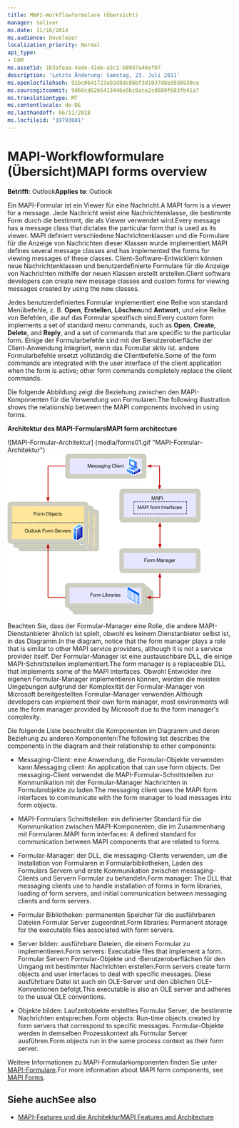 ```yaml
---
title: MAPI-Workflowformulare (Übersicht)
manager: soliver
ms.date: 11/16/2014
ms.audience: Developer
localization_priority: Normal
api_type:
- COM
ms.assetid: 1b3afeaa-4ede-41eb-a3c1-b8947a46ef97
description: 'Letzte Änderung: Samstag, 23. Juli 2011'
ms.openlocfilehash: 91bc0641723a92d8dc86bf3d1037d8e9936930ce
ms.sourcegitcommit: 9d60cd82b5413446e5bc8ace2cd689f683fb41a7
ms.translationtype: MT
ms.contentlocale: de-DE
ms.lasthandoff: 06/11/2018
ms.locfileid: "19793001"
---
```

# <a name="mapi-forms-overview"></a><span data-ttu-id="05ab1-103">MAPI-Workflowformulare (Übersicht)</span><span class="sxs-lookup"><span data-stu-id="05ab1-103">MAPI forms overview</span></span>
  
<span data-ttu-id="05ab1-104">**Betrifft**: Outlook</span><span class="sxs-lookup"><span data-stu-id="05ab1-104">**Applies to**: Outlook</span></span> 
  
<span data-ttu-id="05ab1-105">Ein MAPI-Formular ist ein Viewer für eine Nachricht.</span><span class="sxs-lookup"><span data-stu-id="05ab1-105">A MAPI form is a viewer for a message.</span></span> <span data-ttu-id="05ab1-106">Jede Nachricht weist eine Nachrichtenklasse, die bestimmte Form durch die bestimmt, die als Viewer verwendet wird.</span><span class="sxs-lookup"><span data-stu-id="05ab1-106">Every message has a message class that dictates the particular form that is used as its viewer.</span></span> <span data-ttu-id="05ab1-107">MAPI definiert verschiedene Nachrichtenklassen und die Formulare für die Anzeige von Nachrichten dieser Klassen wurde implementiert.</span><span class="sxs-lookup"><span data-stu-id="05ab1-107">MAPI defines several message classes and has implemented the forms for viewing messages of these classes.</span></span> <span data-ttu-id="05ab1-108">Client-Software-Entwicklern können neue Nachrichtenklassen und benutzerdefinierte Formulare für die Anzeige von Nachrichten mithilfe der neuen Klassen erstellt erstellen.</span><span class="sxs-lookup"><span data-stu-id="05ab1-108">Client software developers can create new message classes and custom forms for viewing messages created by using the new classes.</span></span>
  
<span data-ttu-id="05ab1-109">Jedes benutzerdefiniertes Formular implementiert eine Reihe von standard Menübefehle, z. B. **Open**, **Erstellen**, **Löschen**und **Antwort**, und eine Reihe von Befehlen, die auf das Formular spezifisch sind.</span><span class="sxs-lookup"><span data-stu-id="05ab1-109">Every custom form implements a set of standard menu commands, such as **Open**, **Create**, **Delete**, and **Reply**, and a set of commands that are specific to the particular form.</span></span> <span data-ttu-id="05ab1-110">Einige der Formularbefehle sind mit der Benutzeroberfläche der Client-Anwendung integriert, wenn das Formular aktiv ist. andere Formularbefehle ersetzt vollständig die Clientbefehle.</span><span class="sxs-lookup"><span data-stu-id="05ab1-110">Some of the form commands are integrated with the user interface of the client application when the form is active; other form commands completely replace the client commands.</span></span> 
  
<span data-ttu-id="05ab1-111">Die folgende Abbildung zeigt die Beziehung zwischen den MAPI-Komponenten für die Verwendung von Formularen.</span><span class="sxs-lookup"><span data-stu-id="05ab1-111">The following illustration shows the relationship between the MAPI components involved in using forms.</span></span> 
  
<span data-ttu-id="05ab1-112">**Architektur des MAPI-Formulars**</span><span class="sxs-lookup"><span data-stu-id="05ab1-112">**MAPI form architecture**</span></span>
  
<span data-ttu-id="05ab1-113">![MAPI-Formular-Architektur] (media/forms01.gif "MAPI-Formular-Architektur")</span><span class="sxs-lookup"><span data-stu-id="05ab1-113">![MAPI form architecture](media/forms01.gif "MAPI form architecture")</span></span>
  
<span data-ttu-id="05ab1-114">Beachten Sie, dass der Formular-Manager eine Rolle, die andere MAPI-Dienstanbieter ähnlich ist spielt, obwohl es keinem Dienstanbieter selbst ist, in das Diagramm.</span><span class="sxs-lookup"><span data-stu-id="05ab1-114">In the diagram, notice that the form manager plays a role that is similar to other MAPI service providers, although it is not a service provider itself.</span></span> <span data-ttu-id="05ab1-115">Der Formular-Manager ist eine austauschbare DLL, die einige MAPI-Schnittstellen implementiert.</span><span class="sxs-lookup"><span data-stu-id="05ab1-115">The form manager is a replaceable DLL that implements some of the MAPI interfaces.</span></span> <span data-ttu-id="05ab1-116">Obwohl Entwickler ihre eigenen Formular-Manager implementieren können, werden die meisten Umgebungen aufgrund der Komplexität der Formular-Manager von Microsoft bereitgestellten Formular-Manager verwenden.</span><span class="sxs-lookup"><span data-stu-id="05ab1-116">Although developers can implement their own form manager, most environments will use the form manager provided by Microsoft due to the form manager's complexity.</span></span>
  
<span data-ttu-id="05ab1-117">Die folgende Liste beschreibt die Komponenten im Diagramm und deren Beziehung zu anderen Komponenten:</span><span class="sxs-lookup"><span data-stu-id="05ab1-117">The following list describes the components in the diagram and their relationship to other components:</span></span>
  
- <span data-ttu-id="05ab1-118">Messaging-Client: eine Anwendung, die Formular-Objekte verwenden kann.</span><span class="sxs-lookup"><span data-stu-id="05ab1-118">Messaging client: An application that can use form objects.</span></span> <span data-ttu-id="05ab1-119">Der messaging-Client verwendet die MAPI-Formular-Schnittstellen zur Kommunikation mit der Formular-Manager Nachrichten in Formularobjekte zu laden.</span><span class="sxs-lookup"><span data-stu-id="05ab1-119">The messaging client uses the MAPI form interfaces to communicate with the form manager to load messages into form objects.</span></span>
    
- <span data-ttu-id="05ab1-120">MAPI-Formulars Schnittstellen: ein definierter Standard für die Kommunikation zwischen MAPI-Komponenten, die im Zusammenhang mit Formularen.</span><span class="sxs-lookup"><span data-stu-id="05ab1-120">MAPI form interfaces: A defined standard for communication between MAPI components that are related to forms.</span></span>
    
- <span data-ttu-id="05ab1-121">Formular-Manager: der DLL, die messaging-Clients verwenden, um die Installation von Formularen in Formularbibliotheken, Laden des Formulars Servern und erste Kommunikation zwischen messaging-Clients und Servern Formular zu behandeln.</span><span class="sxs-lookup"><span data-stu-id="05ab1-121">Form manager: The DLL that messaging clients use to handle installation of forms in form libraries, loading of form servers, and initial communication between messaging clients and form servers.</span></span>
    
- <span data-ttu-id="05ab1-122">Formular Bibliotheken: permanenten Speicher für die ausführbaren Dateien Formular Server zugeordnet.</span><span class="sxs-lookup"><span data-stu-id="05ab1-122">Form libraries: Permanent storage for the executable files associated with form servers.</span></span>
    
- <span data-ttu-id="05ab1-123">Server bilden: ausführbare Dateien, die einem Formular zu implementieren.</span><span class="sxs-lookup"><span data-stu-id="05ab1-123">Form servers: Executable files that implement a form.</span></span> <span data-ttu-id="05ab1-124">Formular Servern Formular-Objekte und -Benutzeroberflächen für den Umgang mit bestimmter Nachrichten erstellen.</span><span class="sxs-lookup"><span data-stu-id="05ab1-124">Form servers create form objects and user interfaces to deal with specific messages.</span></span> <span data-ttu-id="05ab1-125">Diese ausführbare Datei ist auch ein OLE-Server und den üblichen OLE-Konventionen befolgt.</span><span class="sxs-lookup"><span data-stu-id="05ab1-125">This executable is also an OLE server and adheres to the usual OLE conventions.</span></span>
    
- <span data-ttu-id="05ab1-126">Objekte bilden: Laufzeitobjekte erstelltes Formular Server, die bestimmte Nachrichten entsprechen.</span><span class="sxs-lookup"><span data-stu-id="05ab1-126">Form objects: Run-time objects created by form servers that correspond to specific messages.</span></span> <span data-ttu-id="05ab1-127">Formular-Objekte werden in demselben Prozesskontext als Formular Server ausführen.</span><span class="sxs-lookup"><span data-stu-id="05ab1-127">Form objects run in the same process context as their form server.</span></span>
    
<span data-ttu-id="05ab1-128">Weitere Informationen zu MAPI-Formularkomponenten finden Sie unter [MAPI-Formulare](mapi-forms.md).</span><span class="sxs-lookup"><span data-stu-id="05ab1-128">For more information about MAPI form components, see [MAPI Forms](mapi-forms.md).</span></span>
  
## <a name="see-also"></a><span data-ttu-id="05ab1-129">Siehe auch</span><span class="sxs-lookup"><span data-stu-id="05ab1-129">See also</span></span>

- [<span data-ttu-id="05ab1-130">MAPI-Features und die Architektur</span><span class="sxs-lookup"><span data-stu-id="05ab1-130">MAPI Features and Architecture</span></span>](mapi-features-and-architecture.md)

